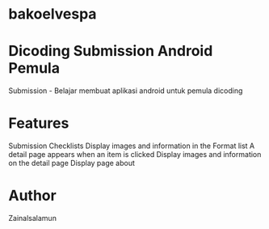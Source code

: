 # bakoelvespa

# Dicoding Submission Android Pemula

Submission - Belajar membuat aplikasi android untuk pemula dicoding

# Features

Submission Checklists
 Display images and information in the Format list
 A detail page appears when an item is clicked
 Display images and information on the detail page
 Display page about

# Author

Zainalsalamun
